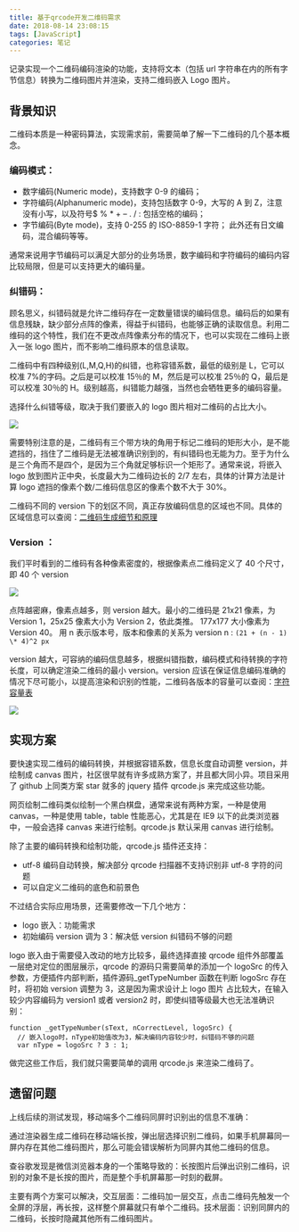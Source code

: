 ```yaml
---
title: 基于qrcode开发二维码需求
date: 2018-08-14 23:08:15
tags: [JavaScript]
categories: 笔记
---
```


记录实现一个二维码编码渲染的功能，支持将文本（包括 url 字符串在内的所有字节信息）转换为二维码图片并渲染，支持二维码嵌入 Logo 图片。

<!--more -->

## 背景知识

二维码本质是一种密码算法，实现需求前，需要简单了解一下二维码的几个基本概念。

### 编码模式：

- 数字编码(Numeric mode)，支持数字 0-9 的编码；
- 字符编码(Alphanumeric mode)，支持包括数字 0-9，大写的 A 到 Z，注意没有小写，以及符号\$ % \* + – . / : 包括空格的编码；
- 字节编码(Byte mode)，支持 0-255 的 ISO-8859-1 字符；
  此外还有日文编码，混合编码等等。

通常来说用字节编码可以满足大部分的业务场景，数字编码和字符编码的编码内容比较局限，但是可以支持更大的编码量。

### 纠错码：

顾名思义，纠错码就是允许二维码存在一定数量错误的编码信息。编码后的如果有信息残缺，缺少部分点阵的像素，得益于纠错码，也能够正确的读取信息。利用二维码的这个特性，我们在不更改点阵像素分布的情况下，也可以实现在二维码上嵌入一张 logo 图片，而不影响二维码原本的信息读取。

二维码中有四种级别(L,M,Q,H)的纠错，也称容错系数，最低的级别是 L，它可以校准 7%的字码。之后是可以校准 15％的 M，然后是可以校准 25％的 Q，最后是可以校准 30％的 H。级别越高，纠错能力越强，当然也会牺牲更多的编码容量。

选择什么纠错等级，取决于我们要嵌入的 logo 图片相对二维码的占比大小。

![](/images/qrcode/3.jpeg)

需要特别注意的是，二维码有三个带方块的角用于标记二维码的矩形大小，是不能遮挡的，挡住了二维码是无法被准确识别到的，有纠错码也无能为力。至于为什么是三个角而不是四个，是因为三个角就足够标识一个矩形了。通常来说，将嵌入 logo 放到图片正中央，长度最大为二维码边长的 2/7 左右，具体的计算方法是计算 logo 遮挡的像素个数/二维码信息区的像素个数不大于 30%。

二维码不同的 version 下的划区不同，真正存放编码信息的区域也不同。具体的区域信息可以查阅：[二维码生成细节和原理](https://coolshell.cn/articles/10590.html)

### Version ：

我们平时看到的二维码有各种像素密度的，根据像素点二维码定义了 40 个尺寸，即 40 个 version

![](/images/qrcode/2.png)

点阵越密麻，像素点越多，则 version 越大。最小的二维码是 21x21 像素，为 Version 1，25x25 像素大小为 Version 2，依此类推。 177x177 大小像素为 Version 40。
用 n 表示版本号，版本和像素的关系为 version n : `(21 + (n - 1) \* 4)^2 px`

version 越大，可容纳的编码信息越多，根据纠错指数，编码模式和待转换的字符长度，可以确定渲染二维码的最小 version。version 应该在保证信息编码准确的情况下尽可能小，以提高渲染和识别的性能，二维码各版本的容量可以查阅：[字符容量表](http://muyuchengfeng.xyz/%E4%BA%8C%E7%BB%B4%E7%A0%81-%E5%AD%97%E7%AC%A6%E5%AE%B9%E9%87%8F%E8%A1%A8/)

![](/images/qrcode/1.png)

## 实现方案

要快速实现二维码的编码转换，并根据容错系数，信息长度自动调整 version，并绘制成 canvas 图片，社区很早就有许多成熟方案了，并且都大同小异。项目采用了 github 上同类方案 star 就多的 jquery 插件 qrcode.js 来完成这些功能。

网页绘制二维码类似绘制一个黑白棋盘，通常来说有两种方案，一种是使用 canvas，一种是使用 table，table 性能恶心，尤其是在 IE9 以下的此类浏览器中，一般会选择 canvas 来进行绘制。qrcode.js 默认采用 canvas 进行绘制。

除了主要的编码转换和绘制功能，qrcode.js 插件还支持：

- utf-8 编码自动转换，解决部分 qrcode 扫描器不支持识别非 utf-8 字符的问题
- 可以自定义二维码的底色和前景色

不过结合实际应用场景，还需要修改一下几个地方：

- logo 嵌入：功能需求
- 初始编码 version 调为 3：解决低 version 纠错码不够的问题

logo 嵌入由于需要侵入改动的地方比较多，最终选择直接 qrcode 组件外部覆盖一层绝对定位的图层展示，qrcode 的源码只需要简单的添加一个 logoSrc 的传入参数，方便插件内部判断，插件源码\_getTypeNumber 函数在判断 logoSrc 存在时，将初始 version 调整为 3，这是因为需求设计上 logo 图片 占比较大，在输入较少内容编码为 version1 或者 version2 时，即使纠错等级最大也无法准确识别：

```
function _getTypeNumber(sText, nCorrectLevel, logoSrc) {
  // 嵌入logo时，nType初始值改为3，解决编码内容较少时，纠错码不够的问题
  var nType = logoSrc ? 3 : 1;
```

做完这些工作后，我们就只需要简单的调用 qrcode.js 来渲染二维码了。

## 遗留问题

上线后续的测试发现，移动端多个二维码同屏时识别出的信息不准确：

通过渲染器生成二维码在移动端长按，弹出层选择识别二维码，如果手机屏幕同一屏内存在其他二维码图片，那么可能会错误解析为同屏内其他二维码的信息。

查谷歌发现是微信浏览器本身的一个策略导致的：长按图片后弹出识别二维码，识别的对象不是长按的图片，而是整个手机屏幕那一时刻的截屏。

主要有两个方案可以解决，交互层面：二维码加一层交互，点击二维码先触发一个全屏的浮层，再长按，这样整个屏幕就只有单个二维码。技术层面：识别同屏内的二维码，长按时隐藏其他所有二维码图片。
